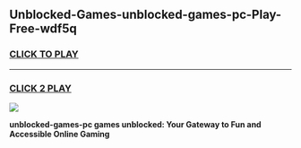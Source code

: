 
## Unblocked-Games-unblocked-games-pc-Play-Free-wdf5q
<h3>
<a href="https://premium76.site?title=unblocked-games-pc&ref=09A">CLICK TO PLAY</a></h3>
<hr>

<h3>
<a href="https://premium76.site?title=unblocked-games-pc&ref=09A">CLICK 2 PLAY</a>
  
</h3>

<a href="https://premium76.site?title=unblocked-games-pc&ref=09A"><img src="https://clearcache.store/games.png"></a>


**unblocked-games-pc games unblocked: Your Gateway to Fun and Accessible Online Gaming**
